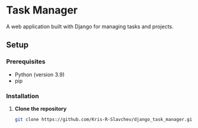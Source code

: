 # Task Manager

A web application built with Django for managing tasks and projects.

## Setup

### Prerequisites

- Python (version 3.9)
- pip

### Installation

1. **Clone the repository**

   ```bash
   git clone https://github.com/Kris-R-Slavchev/django_task_manager.git
